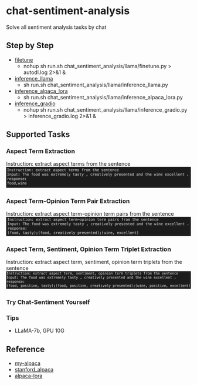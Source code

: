 # chat-sentiment-analysis
Solve all sentiment analysis tasks by chat

## Step by Step
- [filetune](chat_sentiment_analysis/llama/finetune.py)
  - nohup sh run.sh chat_sentiment_analysis/llama/finetune.py > autodl.log 2>&1 &
- [inference_llama](chat_sentiment_analysis/llama/inference_llama.py)
  - sh run.sh chat_sentiment_analysis/llama/inference_llama.py
- [inference_alpaca_lora](chat_sentiment_analysis/llama/inference_alpaca_lora.py)
  - sh run.sh chat_sentiment_analysis/llama/inference_alpaca_lora.py
- [inference_gradio](chat_sentiment_analysis/llama/inference_gradio.py)
    - nohup sh run.sh chat_sentiment_analysis/llama/inference_gradio.py > inference_gradio.log 2>&1 &

## Supported Tasks
### Aspect Term Extraction
Instruction: extract aspect terms from the sentence
![](./figures/tasks/ATE.png)

### Aspect Term-Opinion Term Pair Extraction
Instruction: extract aspect term-opinion term pairs from the sentence
![](./figures/tasks/AOP.png)

### Aspect Term, Sentiment, Opinion Term Triplet Extraction
Instruction: extract aspect term, sentiment, opinion term triplets from the sentence
![](./figures/tasks/ASOTE.png)

### Try Chat-Sentiment Yourself

### Tips
- LLaMA-7b, GPU 10G

## Reference
- [my-alpaca](https://github.com/l294265421/my-alpaca)
- [stanford_alpaca](https://github.com/tatsu-lab/stanford_alpaca#fine-tuning)
- [alpaca-lora](https://github.com/tloen/alpaca-lora)
